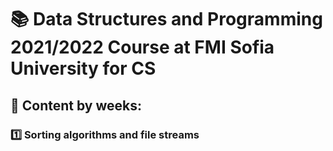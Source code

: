 # :books: Data Structures and Programming 2021/2022 Course at FMI Sofia University for CS

## :pushpin: Content by weeks: 
### :one: Sorting algorithms and file streams 